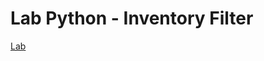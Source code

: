# Lab Python - Inventory Filter

[Lab](https://edransdevelopment.atlassian.net/wiki/spaces/HC/pages/2254307331/LAB+-+Python+2022)